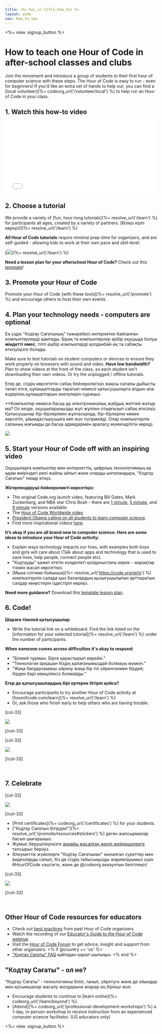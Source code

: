 ```yaml
---
title: <%= hoc_s(:title_how_to) %>
layout: wide
nav: how_to_nav
---
```

<%= view :signup_button %>

# How to teach one Hour of Code in after-school classes and clubs

Join the movement and introduce a group of students to their first hour of computer science with these steps. The Hour of Code is easy to run - even for beginners! If you'd like an extra set of hands to help out, you can find a [local volunteer](%= codeorg_url('/volunteer/local') %) to help run an Hour of Code in your class.

## 1. Watch this how-to video <iframe width="500" height="255" src="//www.youtube.com/embed/SrnvvWDm73k" frameborder="0" allowfullscreen mark="crwd-mark"></iframe> 

## 2. Choose a tutorial

We provide a variety of [fun, hour-long tutorials](%= resolve_url('/learn') %) for participants all ages, created by a variety of partners. [Өзіңіз кіріп көріңіз!](%= resolve_url('/learn') %)

**All Hour of Code tutorials** require minimal prep-time for organizers, and are self-guided - allowing kids to work at their own pace and skill-level.

[![](/images/fit-700/tutorials.png)](%= resolve_url('/learn') %)

**Need a lesson plan for your afterschool Hour of Code?** Check out this [template](/files/AfterschoolEducatorLessonPlanOutline.docx)!

## 3. Promote your Hour of Code

Promote your Hour of Code [with these tools](%= resolve_url('/promote') %) and encourage others to host their own events.

## 4. Plan your technology needs - computers are optional

Ең үздік "Кодтау Сағатының" тәжиребесі интернетке байланған компьютерлерді қамтиды. Бірақ та компьютерлер әрбір оқушыда болуы **міндетті емес**, тіпті ешбір компьютерді қолданбай-ақ та сабақты өткізуіңізге болады.

Make sure to test tutorials on student computers or devices to ensure they work properly on browsers with sound and video. **Have low bandwidth?** Plan to show videos at the front of the class, so each student isn't downloading their own videos. Or try the unplugged / offline tutorials.

Егер де, сіздің көрсететін сабақ бейнеролигіңіз жақсы сапалы дыбысты талап етсе, құлаққаптарды таратып немесе қатысушыларға алдын-ала өздерінің құлаққаптарын әкелулерін сұраңыз.

**Компьютер немесе басқа да электроникалық жабдық жетпей жатыр ма?</a> Ол кезде, оқушыларыңызды жұп жұппен отырғызып сабақ өткізіңіз. Қатысушылар бір-бірлерімен жұптасқанда, бір-бірлеріне көмек көрсетіп, ұйымдастырушыға көп жүк түсірмейді. Олар компьютерлік саланың жағымды да басқа адамдармен араласу мүмкінділігін көреді.</p> 

<img src="/images/fit-350/group_ipad.jpg" />

## 5. Start your Hour of Code off with an inspiring video

Оқушыларға компьютер мен интернеттің, цифрлық технологияның әр адам өміріндегі рөлі жайлы айтып және оларды ынталандыра, "Кодтау Сағатын" тиімді етіңіз.

**Жігерлендіруші бейнероликті көрсетіңіз:**

- The original Code.org launch video, featuring Bill Gates, Mark Zuckerberg, and NBA star Chris Bosh - there are [1 minute](https://www.youtube.com/watch?v=qYZF6oIZtfc), [5 minute](https://www.youtube.com/watch?v=nKIu9yen5nc), and [9 minute](https://www.youtube.com/watch?v=dU1xS07N-FA) versions available.
- The [Hour of Code Worldwide video](https://www.youtube.com/watch?v=KsOIlDT145A)
- [President Obama calling on all students to learn computer science](https://www.youtube.com/watch?v=6XvmhE1J9PY).
- Find more inspirational videos [here](https://www.youtube.com/playlist?list=PLzdnOPI1iJNfpD8i4Sx7U0y2MccnrNZuP).

**It’s okay if you are all brand new to computer science. Here are some ideas to introduce your Hour of Code activity:**

- Explain ways technology impacts our lives, with examples both boys and girls will care about (Talk about apps and technology that is used to save lives, help people, connect people etc).
- "Кодтауды" қажет ететін күнделікті қолданыстағы керек - жарақтар тізімін жасап көрсетіңіз.
- [Мына сілтеме бойынша](%= resolve_url('https://code.org/girls') %) компьютерлік салада қыз балалардың қызығушылығын арттыратын салдар кеңестерін іздестіріп көріңіз.

**Need more guidance?** Download this [template lesson plan](/files/AfterschoolEducatorLessonPlanOutline.docx).

## 6. Code!

**Шараға тікелей қатысушылар**

- Write the tutorial link on a whiteboard. Find the link listed on the [information for your selected tutorial](%= resolve_url('/learn') %) under the number of participants.

**When someone comes across difficulties it's okay to respond:**

- "Білмей тұрмын. Бірге қарастырып көрейік."
- "Технология әрқашан біздің қалағанымыздай болмауы мүмкін."
- "Жаңа бағдарламаны үйрену жаңа бір тіл үйренгенмен бірдей; бірден бәрі кемшіліксіз болмайды."

**Егер де қатысушылардың бірі ертерек бітіріп қойса?**

- Encourage participants to try another Hour of Code activity at [hourofcode.com/learn](%= resolve_url('/learn') %)
- Or, ask those who finish early to help others who are having trouble.

[col-33]

![](/images/fit-250/highschoolgirls.jpeg)

[/col-33]

[col-33]

![](/images/fit-300/group_ar.jpg)

[/col-33]

<p style="clear:both">&nbsp;</p>

## 7. Celebrate

[col-33]

![](/images/fit-300/boy-certificate.jpg)

[/col-33]

- [Print certificates](%= codeorg_url('/certificates') %) for your students.
- ["Кодтау Сағатын бітірдім!"](%= resolve_url('/promote/resources#stickers') %) деген жапсырмалар басып шығарыңыз.
- Жұмыс берушілеріңізге [арнайы жасалған жеңіл жейдешелерге](http://blog.code.org/post/132608499493/hour-of-code-shirts-and-more) тапсырыс беріңіз.
- Әлеуметтік жүйелерге "Кодтау Сағатынан" жиналған суреттер мен видеоларды салып, біз де сіздің табысыңызды жариялауымыз үшін #HourOfCode хэштэгін, және де @codeorg аккаунтын белгілеңіз!

[col-33]

![](/images/fit-260/highlight-certificates.jpg)

[/col-33]

<p style="clear:both">&nbsp;</p>

## Other Hour of Code resources for educators

- Check out [best practices](http://www.slideshare.net/TeachCode/hour-of-code-best-practices-for-successful-educators-51273466) from past Hour of Code organizers.
- Watch the recording of our [Educator's Guide to the Hour of Code webinar](https://youtu.be/EJeMeSW2-Mw).
- Visit the [Hour of Code Forum](http://forum.code.org/c/plc/hour-of-code) to get advice, insight and support from other organizers. <% if @country == 'us' %>
- ["Кодтау Сағаты" FAQ](https://support.code.org/hc/en-us/categories/200147083-Hour-of-Code) қайтадан қарап шығыңыз. <% end %>

## "Кодтау Cағаты" - ол не?

"Кодтау Сағаты" - технологияны біліп, танып, үйретуге және де ойындар мен қосымшалар жасалу жолдарына апарар ең бірінші жол.

- Encourage students to continue to [learn online](%= codeorg_url('/learn/beyond') %).
- [Attend](%= codeorg_url('/professional-development-workshops') %) a 1-day, in-person workshop to receive instruction from an experienced computer science facilitator. (US educators only)

<%= view :signup_button %>